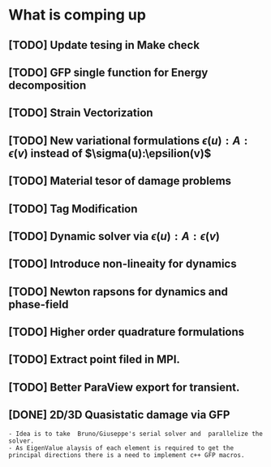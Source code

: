 # What is comping up

## [TODO] Update tesing in Make check
## [TODO] GFP single function for Energy decomposition
## [TODO] Strain Vectorization
## [TODO] New variational formulations $\epsilon(u):A:\epsilon(v)$ instead of $\sigma(u):\epsilion(v)$
## [TODO] Material tesor of damage problems
## [TODO] Tag Modification
## [TODO] Dynamic solver via $\epsilon(u):A:\epsilon(v)$
## [TODO] Introduce non-lineaity for dynamics
## [TODO] Newton rapsons for dynamics and phase-field
## [TODO] Higher order quadrature formulations
## [TODO] Extract point filed in MPI.
## [TODO] Better ParaView export for transient.

## [DONE] 2D/3D Quasistatic damage via GFP 
	- Idea is to take  Bruno/Giuseppe's serial solver and  parallelize the solver.
	- As EigenValue alaysis of each element is required to get the principal directions there is a need to implement c++ GFP macros. 

